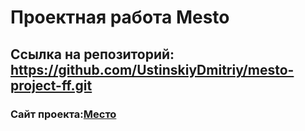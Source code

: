 # Проектная работа Mesto
## Ссылка на репозиторий: <https://github.com/UstinskiyDmitriy/mesto-project-ff.git>
### Сайт проекта:<a href="https://ustinskiydmitriy.github.io/mesto-project-ff/" target="_blank">Место</a>
